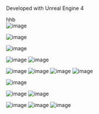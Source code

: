 # 

Developed with Unreal Engine 4



hhb<br />
![image](https://user-images.githubusercontent.com/30223380/129442086-43a0826f-512e-4e80-b430-66a91007f69d.png)

![image](https://user-images.githubusercontent.com/30223380/129442095-29680055-bcb1-49ca-9386-ab78d2d52543.png)

![image](https://user-images.githubusercontent.com/30223380/129442111-aef65fb5-01be-4acc-a7cd-18ff17d88a9d.png)

![image](https://user-images.githubusercontent.com/30223380/129442115-f4fc0823-4222-4cd8-8b61-52446160aee6.png)
![image](https://user-images.githubusercontent.com/30223380/129442119-69daadc9-f4ca-4011-9ea8-6314fb37eb7a.png)

![image](https://user-images.githubusercontent.com/30223380/129442123-eac42cf9-68a9-4523-b86d-6d9441bde2da.png)
![image](https://user-images.githubusercontent.com/30223380/129442136-f7b0d8cc-baea-4a5c-9105-114ebd212fc4.png)
![image](https://user-images.githubusercontent.com/30223380/129442139-b9f46616-cddb-4d19-8506-3fd113f329ae.png)
![image](https://user-images.githubusercontent.com/30223380/129442145-b60ff8eb-4ee1-4652-a2d9-fab515fda929.png)

![image](https://user-images.githubusercontent.com/30223380/129442147-a3fdea62-052f-4564-95b5-e391e5c01819.png)

![image](https://user-images.githubusercontent.com/30223380/129442155-38490bfb-20c3-44d9-8837-c46f74cf9b45.png)
![image](https://user-images.githubusercontent.com/30223380/129442161-acdcfc68-2c1d-457d-becf-b22f6aca7c57.png)

![image](https://user-images.githubusercontent.com/30223380/129442162-7aa736d0-863d-4e78-b86f-b64568373b69.png)
![image](https://user-images.githubusercontent.com/30223380/129442166-91f8db7a-d37c-4b63-925b-4a42bfc929d1.png)
![image](https://user-images.githubusercontent.com/30223380/129442168-25f360c7-a688-4ee0-9c1e-fd5ed05d2a15.png)
